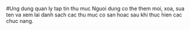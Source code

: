 #Ung dung quan ly tap tin thu muc
Nguoi dung co the them moi, xoa, sua ten va xem lai danh sach cac thu muc co san hoac sau khi thuc hien cac chuc nang.